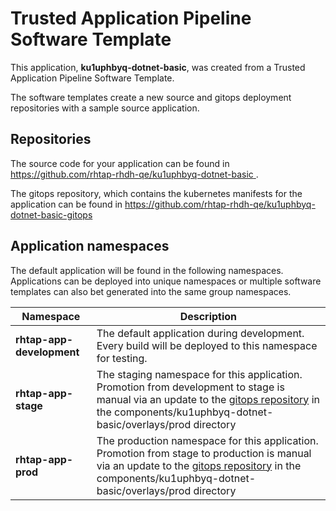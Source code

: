# Trusted Application Pipeline Software Template

This application, **ku1uphbyq-dotnet-basic**, was created from a Trusted Application Pipeline Software Template.

The software templates create a new source and gitops deployment repositories with a sample source application. 

## Repositories

The source code for your application can be found in [https://github.com/rhtap-rhdh-qe/ku1uphbyq-dotnet-basic ](https://github.com/rhtap-rhdh-qe/ku1uphbyq-dotnet-basic ).
 
The gitops repository, which contains the kubernetes manifests for the application can be found in 
[https://github.com/rhtap-rhdh-qe/ku1uphbyq-dotnet-basic-gitops ](https://github.com/rhtap-rhdh-qe/ku1uphbyq-dotnet-basic-gitops ) 

## Application namespaces 

The default application will be found in the following namespaces. Applications can be deployed into unique namespaces or multiple software templates can also bet generated into the same group namespaces.  

|  Namespace   |  Description   |  
| -------- | -------- |   
| **rhtap-app-development** | The default application during development. Every build will be deployed to this namespace for testing. | 
| **rhtap-app-stage** | The staging namespace for this application. Promotion from development to stage is manual via an update to the [gitops repository](https://github.com/rhtap-rhdh-qe/ku1uphbyq-dotnet-basic-gitops ) in the components/ku1uphbyq-dotnet-basic/overlays/prod directory |  
| **rhtap-app-prod** | The production namespace for this application. Promotion from stage to production is manual via an update to the [gitops repository](https://github.com/rhtap-rhdh-qe/ku1uphbyq-dotnet-basic-gitops ) in the components/ku1uphbyq-dotnet-basic/overlays/prod directory | 